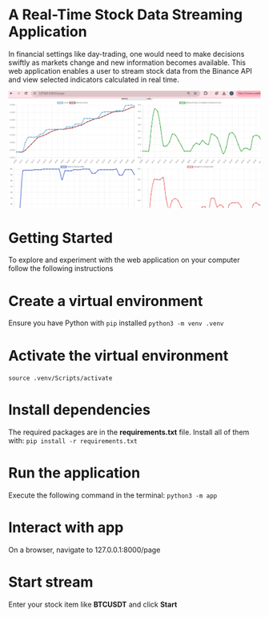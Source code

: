 # A Real-Time Stock Data Streaming Application
In financial settings like day-trading, one would need to make decisions swiftly
as markets change and new information becomes available. This web application 
enables a user to stream stock data from the Binance API and view selected 
indicators calculated in real time.

![Screenshot](./assets/ohlcv_screensshot.png)

# Getting Started
To explore and experiment with the web application on your computer follow
the following instructions

# Create a virtual environment
Ensure you have Python with `pip` installed
`python3 -m venv .venv`

# Activate the virtual environment
`source .venv/Scripts/activate`

# Install dependencies
The required packages are in the **requirements.txt** file.
Install all of them with:
`pip install -r requirements.txt`

# Run the application
Execute the following command in the terminal:
`python3 -m app`

# Interact with app
On a browser, navigate to 127.0.0.1:8000/page

# Start stream
Enter your stock item like **BTCUSDT** and click **Start**
